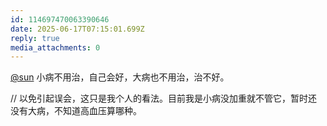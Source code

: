 ```yaml
---
id: 114697470063390646
date: 2025-06-17T07:15:01.699Z
reply: true
media_attachments: 0
---
```


[@sun](https://jiong.us/@sun) 小病不用治，自己会好，大病也不用治，治不好。

// 以免引起误会，这只是我个人的看法。目前我是小病没加重就不管它，暂时还没有大病，不知道高血压算哪种。

